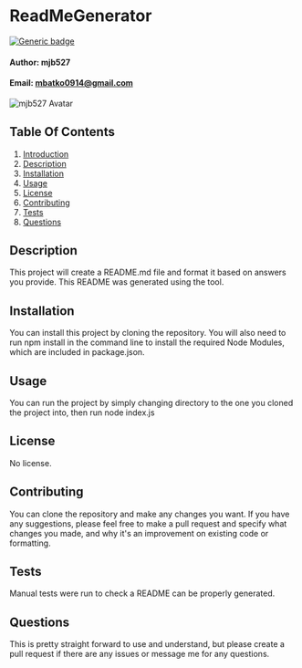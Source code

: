 
# ReadMeGenerator <a name="introduction"></a>

[![Generic badge](https://img.shields.io/badge/Version-1.0.0-blue.svg)](https://shields.io/)


#### __Author:__ mjb527
#### __Email:__ mbatko0914@gmail.com
![mjb527 Avatar](https://avatars2.githubusercontent.com/u/30249734?v=4)

## Table Of Contents
1) [Introduction](#introduction)
2) [Description](#description)
3) [Installation](#installation)
4) [Usage](#usage)
5) [License](#license)
6) [Contributing](#contributing)
7) [Tests](#tests)
7) [Questions](#questions)

## Description <a name="description"></a>
This project will create a README.md file and format it based on answers you provide. This README was generated using the tool.


## Installation <a name="installation"></a>
You can install this project by cloning the repository. You will also need to run npm install in the command line to install the required Node Modules, which are included in package.json.


## Usage <a name="usage"></a>
You can run the project by simply changing directory to the one you cloned the project into, then run node index.js


## License <a name="license"></a>
No license.

## Contributing <a name="contributing"></a>
You can clone the repository and make any changes you want. If you have any suggestions, please feel free to make a pull request and specify what changes you made, and why it's an improvement on existing code or formatting.

## Tests <a name="tests"></a>
Manual tests were run to check a README can be properly generated.


## Questions <a name="questions"></a>
This is pretty straight forward to use and understand, but please create a pull request if there are any issues or message me for any questions.


